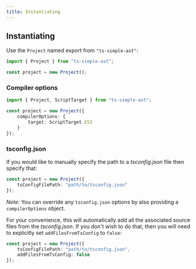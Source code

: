 ```yaml
---
title: Instantiating
---
```


## Instantiating

Use the `Project` named export from `"ts-simple-ast"`:

```ts
import { Project } from "ts-simple-ast";

const project = new Project();
```

### Compiler options

```ts
import { Project, ScriptTarget } from "ts-simple-ast";

const project = new Project({
    compilerOptions: {
        target: ScriptTarget.ES3
    }
});
```

### tsconfig.json

If you would like to manually specify the path to a *tsconfig.json* file then specify that:

```ts
const project = new Project({
    tsConfigFilePath: "path/to/tsconfig.json"
});
```

*Note:* You can override any `tsconfig.json` options by also providing a `compilerOptions` object.

For your convenience, this will automatically add all the associated source files from the *tsconfig.json*. If you don't wish to do that, then you will need to explicitly set `addFilesFromTsConfig` to `false`:

```ts
const project = new Project({
    tsConfigFilePath: "path/to/tsconfig.json",
    addFilesFromTsConfig: false
});
```
